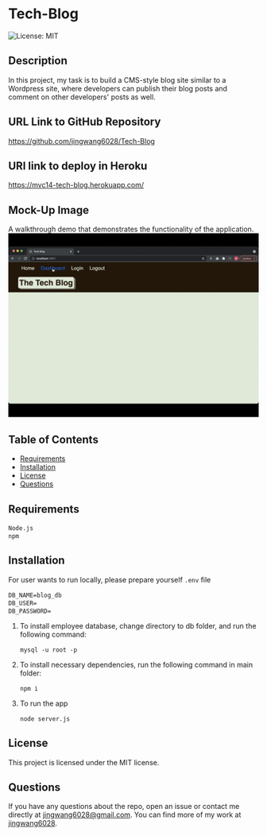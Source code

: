 # Tech-Blog

![License: MIT](https://img.shields.io/badge/License-MIT-yellow.svg)

## Description

In this project, my task is to build a CMS-style blog site similar to a Wordpress site, where developers can publish their blog posts and comment on other developers' posts as well.

## URL Link to GitHub Repository

https://github.com/jingwang6028/Tech-Blog

## URl link to deploy in Heroku

https://mvc14-tech-blog.herokuapp.com/

## Mock-Up Image

A walkthrough demo that demonstrates the functionality of the application.
![tech](./public/images/tech.gif)

## Table of Contents

- [Requirements](#Requirements)
- [Installation](#installation)
- [License](#license)
- [Questions](#questions)

## Requirements

```
Node.js
npm
```

## Installation

For user wants to run locally, please prepare yourself `.env` file

```
DB_NAME=blog_db
DB_USER=
DB_PASSWORD=
```

1. To install employee database, change directory to db folder, and run the following command:

   ```
   mysql -u root -p
   ```

2. To install necessary dependencies, run the following command in main folder:

   ```
   npm i
   ```

3. To run the app

   ```
   node server.js
   ```

## License

This project is licensed under the MIT license.

## Questions

If you have any questions about the repo, open an issue or contact me directly at jingwang6028@gmail.com. You can find more of my work at [jingwang6028](https://github.com/jingwang6028).
